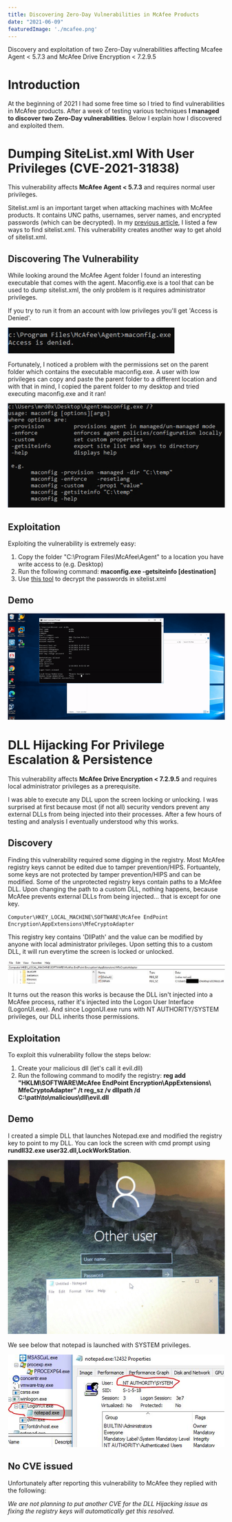 ```yaml
---
title: Discovering Zero-Day Vulnerabilities in McAfee Products
date: "2021-06-09"
featuredImage: './mcafee.png'
---
```


Discovery and exploitation of two Zero-Day vulnerabilities affecting Mcafee Agent < 5.7.3 and McAfee Drive Encryption < 7.2.9.5<!-- end --> 

# Introduction

At the beginning of 2021 I had some free time so I tried to find vulnerabilities in McAfee products. After a week of testing various techniques **I managed to discover two Zero-Day vulnerabilities**. Below I explain how I discovered and exploited them.

# Dumping SiteList.xml With User Privileges (CVE-2021-31838)

This vulnerability affects **McAfee Agent < 5.7.3** and requires normal user privileges.

Sitelist.xml is an important target when attacking machines with McAfee products. It contains UNC paths, usernames, server names, and encrypted passwords (which can be decrypted). In my <a href="https://blog.thecybersecuritytutor.com/abusing-mcafee-vulnerabilities-misconfigurations/">previous article</a>, I listed a few ways to find sitelist.xml. This vulnerability creates another way to get ahold of sitelist.xml.

## Discovering The Vulnerability

While looking around the McAfee Agent folder I found an interesting executable that comes with the agent. Maconfig.exe is a tool that can be used to dump sitelist.xml, the only problem is it requires administrator privileges.

If you try to run it from an account with low privileges you'll get 'Access is Denied'.

![Access-Denied](./access_denied.png)

Fortunately, I noticed a problem with the permissions set on the parent folder which contains the executable maconfig.exe. A user with low privileges can copy and paste the parent folder to a different location and with that in mind, I copied the parent folder to my desktop and tried executing maconfig.exe and it ran!

![Maconfig](./maconfig_help.png)

## Exploitation

Exploiting the vulnerability is extremely easy:

1. Copy the folder "C:\Program Files\McAfee\Agent" to a location you have write access to (e.g. Desktop)
2. Run the following command: **maconfig.exe -getsiteinfo \[destination\]**
3. Use <a href="https://github.com/funoverip/mcafee-sitelist-pwd-decryption">this tool</a> to decrypt the passwords in sitelist.xml


## Demo

![Maconfig-Demo](./maconfig_demo.gif)

# DLL Hijacking For Privilege Escalation & Persistence

This vulnerability affects **McAfee Drive Encryption < 7.2.9.5** and requires local administrator privileges as a prerequisite.

I was able to execute any DLL upon the screen locking or unlocking. I was surprised at first because most (if not all) security vendors prevent any external DLLs from being injected into their processes. After a few hours of testing and analysis I eventually understood why this works.

## Discovery

Finding this vulnerability required some digging in the registry. Most McAfee registry keys cannot be edited due to tamper prevention/HIPS. Fortuantely, some keys are not protected by tamper prevention/HIPS and can be modified. Some of the unprotected registry keys contain paths to a McAfee DLL. Upon changing the path to a custom DLL, nothing happens, because McAfee prevents external DLLs from being injected... that is except for one key.

    Computer\HKEY_LOCAL_MACHINE\SOFTWARE\McAfee EndPoint Encryption\AppExtensions\MfeCryptoAdapter

This registry key contains 'DllPath' and the value can be modified by anyone with local administrator privileges. Upon setting this to a custom DLL, it will run everytime the screen is locked or unlocked.

![Registry](./registry.jpg)

It turns out the reason this works is because the DLL isn't injected into a McAfee process, rather it's injected into the Logon User Interface (LogonUI.exe). And since LogonUI.exe runs with NT AUTHORITY/SYSTEM privileges, our DLL inherits those permissions.

## Exploitation

To exploit this vulnerability follow the steps below:

1. Create your malicious dll (let's call it evil.dll)
2. Run the following command to modify the registry: **reg add "HKLM\SOFTWARE\McAfee EndPoint Encryption\AppExtensions\  MfeCryptoAdapter" /t reg_sz /v dllpath /d C:\path\to\malicious\dll\evil.dll**


## Demo

I created a simple DLL that launches Notepad.exe and modified the registry key to point to my DLL. You can lock the screen with cmd prompt using **rundll32.exe user32.dll,LockWorkStation**.

<img src="notepad2.jpg" alt="Notepad" width="700px"/>


We see below that notepad is launched with SYSTEM privileges.

![Permissions](./permission.jpg)

## No CVE issued

Unfortunately after reporting this vulnerability to McAfee they replied with the following:

*We are not planning to put another CVE for the DLL Hijacking issue as fixing the registry keys will automatically get this resolved.*